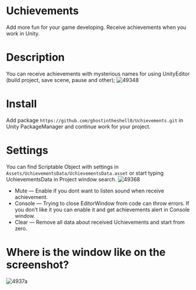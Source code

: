 # Uchievements
Add more fun for your game developing. Receive achievements when you work in Unity.

# Description
You can receive achievements with mysterious names for using UnityEditor (build project, save scene, pause and other);
![49348](https://user-images.githubusercontent.com/35195624/184506014-e824c2ce-76b0-4c2e-a457-7d979f91724e.png)

# Install
Add package `https://github.com/ghostintheshell0/Uchievements.git` in Unity PackageManager and continue work for your project.

# Settings
You can find Scriptable Object with settings in `Assets/UchievementsData/UchievementsData.asset` or start typing UchievementsData in Project window search.
![49368](https://user-images.githubusercontent.com/35195624/184506069-188825cd-31ee-4d64-835a-df76eac7274e.png)

- Mute — Enable if you dont want to listen sound when receive achievement.
- Console — Trying to close EditorWindow from code can throw errors. If you don’t like it you can enable it and get achievements alert in Console window.
- Clear — Remove all data about received Uchievements and start from zero.

# Where is the window like on the screenshot?
![4937a](https://user-images.githubusercontent.com/35195624/184506118-2e9f4ab6-df12-475b-a867-169081479f38.png)
